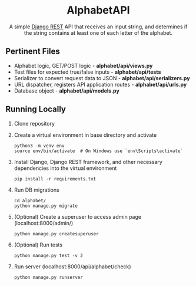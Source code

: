 <h1 align="center">AlphabetAPI</h1>

<p align="center">A simple <a href="https://www.django-rest-framework.org/"> Django REST</a> API that receives an input string, and determines if the string contains at least one of each letter of the alphabet.</p>

## Pertinent Files
- Alphabet logic, GET/POST logic - **alphabet/api/views.py**
- Test files for expected true/false inputs - **alphabet/api/tests**
- Serializer to convert request data to JSON - **alphabet/api/serializers.py**
- URL dispatcher, registers API application routes - **alphabet/api/urls.py**
- Database object - **alphabet/api/models.py**

## Running Locally

1. Clone repository
1. Create a virtual environment in base directory and activate

   ~~~~
   python3 -m venv env
   source env/bin/activate  # On Windows use `env\Scripts\activate`
   ~~~~

1. Install Django, Django REST framework, and other necessary dependencies into the virtual environment

   ~~~~
   pip install -r requirements.txt
   ~~~~

1. Run DB migrations
   
   ~~~~
   cd alphabet/
   python manage.py migrate
   ~~~~

1. (Optional) Create a superuser to access admin page (localhost:8000/admin/)

   ~~~~
   python manage.py createsuperuser
   ~~~~
   
1. (Optional) Run tests

   ~~~~
   python manage.py test -v 2
   ~~~~

1. Run server (localhost:8000/api/alphabet/check)
   
   ~~~~
   python manage.py runserver
   ~~~~
